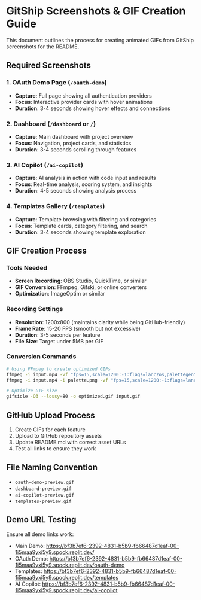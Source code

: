 # GitShip Screenshots & GIF Creation Guide

This document outlines the process for creating animated GIFs from GitShip screenshots for the README.

## Required Screenshots

### 1. OAuth Demo Page (`/oauth-demo`)
- **Capture**: Full page showing all authentication providers
- **Focus**: Interactive provider cards with hover animations
- **Duration**: 3-4 seconds showing hover effects and connections

### 2. Dashboard (`/dashboard` or `/`)
- **Capture**: Main dashboard with project overview
- **Focus**: Navigation, project cards, and statistics
- **Duration**: 3-4 seconds scrolling through features

### 3. AI Copilot (`/ai-copilot`)
- **Capture**: AI analysis in action with code input and results
- **Focus**: Real-time analysis, scoring system, and insights
- **Duration**: 4-5 seconds showing analysis process

### 4. Templates Gallery (`/templates`)
- **Capture**: Template browsing with filtering and categories
- **Focus**: Template cards, category filtering, and search
- **Duration**: 3-4 seconds showing template exploration

## GIF Creation Process

### Tools Needed
- **Screen Recording**: OBS Studio, QuickTime, or similar
- **GIF Conversion**: FFmpeg, Gifski, or online converters
- **Optimization**: ImageOptim or similar

### Recording Settings
- **Resolution**: 1200x800 (maintains clarity while being GitHub-friendly)
- **Frame Rate**: 15-20 FPS (smooth but not excessive)
- **Duration**: 3-5 seconds per feature
- **File Size**: Target under 5MB per GIF

### Conversion Commands

```bash
# Using FFmpeg to create optimized GIFs
ffmpeg -i input.mp4 -vf "fps=15,scale=1200:-1:flags=lanczos,palettegen" palette.png
ffmpeg -i input.mp4 -i palette.png -vf "fps=15,scale=1200:-1:flags=lanczos,paletteuse" output.gif

# Optimize GIF size
gifsicle -O3 --lossy=80 -o optimized.gif input.gif
```

## GitHub Upload Process

1. Create GIFs for each feature
2. Upload to GitHub repository assets
3. Update README.md with correct asset URLs
4. Test all links to ensure they work

## File Naming Convention
- `oauth-demo-preview.gif`
- `dashboard-preview.gif`
- `ai-copilot-preview.gif`
- `templates-preview.gif`

## Demo URL Testing

Ensure all demo links work:
- Main Demo: https://bf3b7ef6-2392-4831-b5b9-fb66487d1eaf-00-1i5maa9yxi5y9.spock.replit.dev/
- OAuth Demo: https://bf3b7ef6-2392-4831-b5b9-fb66487d1eaf-00-1i5maa9yxi5y9.spock.replit.dev/oauth-demo
- Templates: https://bf3b7ef6-2392-4831-b5b9-fb66487d1eaf-00-1i5maa9yxi5y9.spock.replit.dev/templates
- AI Copilot: https://bf3b7ef6-2392-4831-b5b9-fb66487d1eaf-00-1i5maa9yxi5y9.spock.replit.dev/ai-copilot